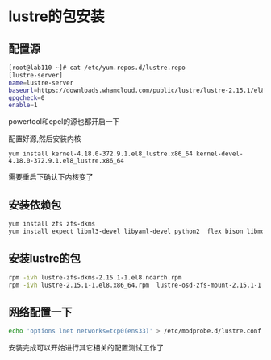 # lustre的包安装

## 配置源
```bash
[root@lab110 ~]# cat /etc/yum.repos.d/lustre.repo
[lustre-server]
name=lustre-server
baseurl=https://downloads.whamcloud.com/public/lustre/lustre-2.15.1/el8.6/server/
gpgcheck=0
enable=1
```
powertool和epel的源也都开启一下

配置好源,然后安装内核
```
yum install kernel-4.18.0-372.9.1.el8_lustre.x86_64 kernel-devel-4.18.0-372.9.1.el8_lustre.x86_64
```
需要重启下确认下内核变了

## 安装依赖包
```bash
yum install zfs zfs-dkms
yum install expect libnl3-devel libyaml-devel python2  flex bison libmount-devel python36 python36-devel 
```

## 安装lustre的包
```bash
rpm -ivh lustre-zfs-dkms-2.15.1-1.el8.noarch.rpm
rpm -ivh lustre-2.15.1-1.el8.x86_64.rpm  lustre-osd-zfs-mount-2.15.1-1.el8.x86_64.rpm lustre-zfs-dkms-2.15.1-1.el8.noarch.rpm lustre-iokit-2.15.1-1.el8.x86_64.rpm
```
## 网络配置一下
```bash
echo 'options lnet networks=tcp0(ens33)' > /etc/modprobe.d/lustre.conf
```
安装完成可以开始进行其它相关的配置测试工作了

